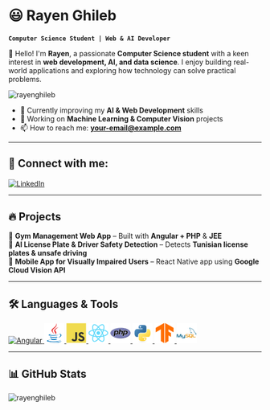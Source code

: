 # 😃 Rayen Ghileb

**`Computer Science Student | Web & AI Developer`**

👋 Hello! I'm **Rayen**, a passionate **Computer Science student** with a keen interest in **web development, AI, and data science**. I enjoy building real-world applications and exploring how technology can solve practical problems.

<p align="left"> <img src="https://komarev.com/ghpvc/?username=rayenghileb&label=Profile%20views&color=0e75b6&style=flat" alt="rayenghileb" /> </p>

- 🌱 Currently improving my **AI & Web Development** skills  
- 🚀 Working on **Machine Learning & Computer Vision** projects  
- 📫 How to reach me: **your-email@example.com**  

---

## 🔗 Connect with me:  
<p align="left">
<a href="https://linkedin.com/in/your-profile" target="blank">
  <img align="center" src="https://raw.githubusercontent.com/rahuldkjain/github-profile-readme-generator/master/src/images/icons/Social/linked-in-alt.svg" alt="LinkedIn" height="30" width="40" />
</a>
</p>

---

## 🔥 Projects  
🔹 **Gym Management Web App** – Built with **Angular + PHP** & **JEE**  
🔹 **AI License Plate & Driver Safety Detection** – Detects **Tunisian license plates & unsafe driving**  
🔹 **Mobile App for Visually Impaired Users** – React Native app using **Google Cloud Vision API**  

---

## 🛠️ Languages & Tools  

<p align="left">
<a href="https://angular.io" target="_blank"> <img src="https://angular.io/assets/images/logos/angular/angular.svg" alt="Angular" width="40" height="40"/> </a>
<a href="https://www.java.com" target="_blank"> <img src="https://raw.githubusercontent.com/devicons/devicon/master/icons/java/java-original.svg" alt="Java" width="40" height="40"/> </a>
<a href="https://developer.mozilla.org/en-US/docs/Web/JavaScript" target="_blank"> <img src="https://raw.githubusercontent.com/devicons/devicon/master/icons/javascript/javascript-original.svg" alt="JavaScript" width="40" height="40"/> </a>
<a href="https://reactnative.dev/" target="_blank"> <img src="https://raw.githubusercontent.com/devicons/devicon/master/icons/react/react-original.svg" alt="React Native" width="40" height="40"/> </a>
<a href="https://www.php.net" target="_blank"> <img src="https://raw.githubusercontent.com/devicons/devicon/master/icons/php/php-original.svg" alt="PHP" width="40" height="40"/> </a>
<a href="https://www.python.org" target="_blank"> <img src="https://raw.githubusercontent.com/devicons/devicon/master/icons/python/python-original.svg" alt="Python" width="40" height="40"/> </a>
<a href="https://www.tensorflow.org/" target="_blank"> <img src="https://raw.githubusercontent.com/devicons/devicon/master/icons/tensorflow/tensorflow-original.svg" alt="TensorFlow" width="40" height="40"/> </a>
<a href="https://www.mysql.com/" target="_blank"> <img src="https://raw.githubusercontent.com/devicons/devicon/master/icons/mysql/mysql-original-wordmark.svg" alt="MySQL" width="40" height="40"/> </a>
</p>

---

## 📊 GitHub Stats  

<p>
  <img align="left" src="https://github-readme-stats.vercel.app/api/top-langs?username=rayenghileb&show_icons=true&locale=en&layout=compact" alt="rayenghileb" />
</p>
